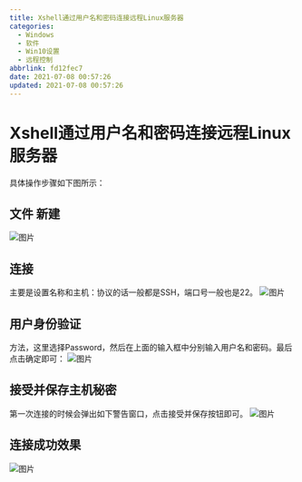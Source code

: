 ```yaml
---
title: Xshell通过用户名和密码连接远程Linux服务器
categories:
  - Windows
  - 软件
  - Win10设置
  - 远程控制
abbrlink: fd12fec7
date: 2021-07-08 00:57:26
updated: 2021-07-08 00:57:26
---
```

# Xshell通过用户名和密码连接远程Linux服务器
具体操作步骤如下图所示：
## 文件 新建
![图片](https://gitee.com/XiaoLan223/images/raw/master/Blog/Windows/Software/Win10Settings/RemoteControl/XShellIsConnectedToTheLinuxServerViaUsernameAndPassword/1.png)
## 连接
主要是设置名称和主机：协议的话一般都是SSH，端口号一般也是22。
![图片](https://gitee.com/XiaoLan223/images/raw/master/Blog/Windows/Software/Win10Settings/RemoteControl/XShellIsConnectedToTheLinuxServerViaUsernameAndPassword/2.png)

## 用户身份验证
方法，这里选择Password，然后在上面的输入框中分别输入用户名和密码。最后点击确定即可：
![图片](https://gitee.com/XiaoLan223/images/raw/master/Blog/Windows/Software/Win10Settings/RemoteControl/XShellIsConnectedToTheLinuxServerViaUsernameAndPassword/3.png)
## 接受并保存主机秘密
第一次连接的时候会弹出如下警告窗口，点击接受并保存按钮即可。
![图片](https://gitee.com/XiaoLan223/images/raw/master/Blog/Windows/Software/Win10Settings/RemoteControl/XShellIsConnectedToTheLinuxServerViaUsernameAndPassword/4.png)
## 连接成功效果
![图片](https://gitee.com/XiaoLan223/images/raw/master/Blog/Windows/Software/Win10Settings/RemoteControl/XShellIsConnectedToTheLinuxServerViaUsernameAndPassword/5.png)

<!-- Blog/Windows/Software/Win10Settings/RemoteControl/XShellIsConnectedToTheLinuxServerViaUsernameAndPassword -->

